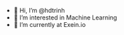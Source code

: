 - 👋 Hi, I’m @hdtrinh
- 👀 I’m interested in Machine Learning
- 🌱 I’m currently at Exein.io

<!---
hdtrinh/hdtrinh is a ✨ special ✨ repository because its `README.md` (this file) appears on your GitHub profile.
You can click the Preview link to take a look at your changes.

--->
